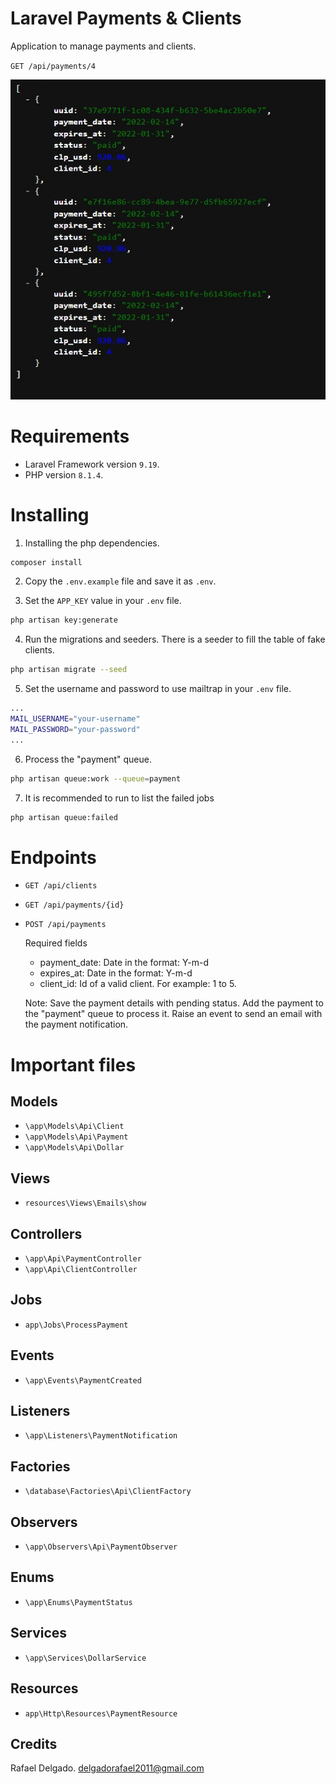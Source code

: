 # Laravel Payments & Clients

Application to manage payments and clients.

`GET /api/payments/4`

![Preview Laravel Payments and Clients](resources/images/preview.jpg)

# Requirements

- Laravel Framework version `9.19`.
- PHP version `8.1.4`.

# Installing

1. Installing the php dependencies.

```bash
composer install
```

2. Copy the `.env.example` file and save it as `.env`.

3. Set the `APP_KEY` value in your `.env` file.

```bash
php artisan key:generate
```

4. Run the migrations and seeders. There is a seeder to fill the table of fake clients.

```bash
php artisan migrate --seed
```

5. Set the username and password to use mailtrap in your `.env` file.

```bash
...
MAIL_USERNAME="your-username"
MAIL_PASSWORD="your-password"
...
```

6. Process the "payment" queue.


```bash
php artisan queue:work --queue=payment
```

7. It is recommended to run to list the failed jobs

```bash
php artisan queue:failed
```

# Endpoints

- `GET /api/clients`

- `GET /api/payments/{id}`

- `POST /api/payments`

    Required fields
    - payment_date: Date in the format: Y-m-d
    - expires_at: Date in the format: Y-m-d
    - client_id: Id of a valid client. For example: 1 to 5.

    Note:
    Save the payment details with pending status.
    Add the payment to the "payment" queue to process it.
    Raise an event to send an email with the payment notification.

# Important files

## Models
- `\app\Models\Api\Client`
- `\app\Models\Api\Payment`
- `\app\Models\Api\Dollar`

## Views
- `resources\Views\Emails\show`

## Controllers
- `\app\Api\PaymentController`
- `\app\Api\ClientController`

## Jobs
- `app\Jobs\ProcessPayment`

## Events
- `\app\Events\PaymentCreated`

## Listeners
- `\app\Listeners\PaymentNotification`

## Factories
- `\database\Factories\Api\ClientFactory`

## Observers
- `\app\Observers\Api\PaymentObserver`

## Enums
- `\app\Enums\PaymentStatus`

## Services
- `\app\Services\DollarService`

## Resources
- `app\Http\Resources\PaymentResource`

## Credits

Rafael Delgado. [delgadorafael2011@gmail.com](mail:delgadorafael2011@gmail.com)
